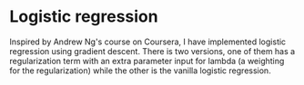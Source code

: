 # Logistic regression

Inspired by Andrew Ng's course on Coursera, I have implemented logistic regression using gradient descent. There is two versions, one of them has a regularization term with an
extra parameter input for lambda (a weighting for the regularization) while the other is the vanilla logistic regression.
